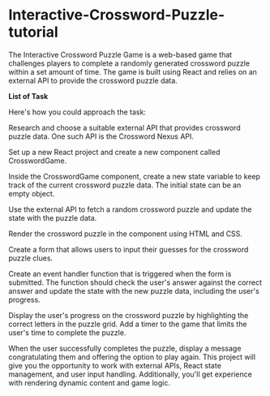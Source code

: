 # Interactive-Crossword-Puzzle-tutorial
The Interactive Crossword Puzzle Game is a web-based game that challenges players to complete a randomly generated crossword puzzle within a set amount of time. The game is built using React and relies on an external API to provide the crossword puzzle data.

**List of Task**

Here's how you could approach the task:

Research and choose a suitable external API that provides crossword puzzle data. One such API is the Crossword Nexus API.

Set up a new React project and create a new component called CrosswordGame.

Inside the CrosswordGame component, create a new state variable to keep track of the current crossword puzzle data. The initial state can be an empty object.

Use the external API to fetch a random crossword puzzle and update the state with the puzzle data.

Render the crossword puzzle in the component using HTML and CSS.

Create a form that allows users to input their guesses for the crossword puzzle clues.

Create an event handler function that is triggered when the form is submitted. The function should check the user's answer against the correct answer and update the state with the new puzzle data, including the user's progress.

Display the user's progress on the crossword puzzle by highlighting the correct letters in the puzzle grid.
Add a timer to the game that limits the user's time to complete the puzzle.

When the user successfully completes the puzzle, display a message congratulating them and offering the option to play again.
This project will give you the opportunity to work with external APIs, React state management, and user input handling. Additionally, you'll get experience with rendering dynamic content and game logic.
